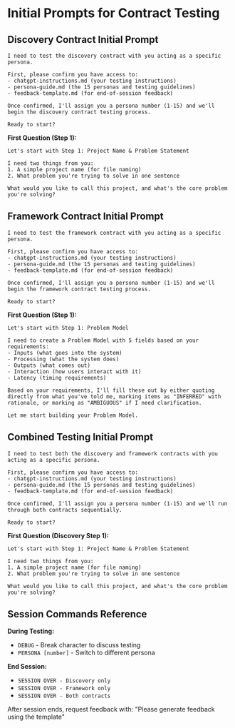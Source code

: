 # Initial Prompts for Contract Testing

## Discovery Contract Initial Prompt

```
I need to test the discovery contract with you acting as a specific persona.

First, please confirm you have access to:
- chatgpt-instructions.md (your testing instructions)
- persona-guide.md (the 15 personas and testing guidelines)
- feedback-template.md (for end-of-session feedback)

Once confirmed, I'll assign you a persona number (1-15) and we'll begin the discovery contract testing process.

Ready to start?
```

**First Question (Step 1):**

```
Let's start with Step 1: Project Name & Problem Statement

I need two things from you:
1. A simple project name (for file naming)
2. What problem you're trying to solve in one sentence

What would you like to call this project, and what's the core problem you're solving?
```

## Framework Contract Initial Prompt

```
I need to test the framework contract with you acting as a specific persona.

First, please confirm you have access to:
- chatgpt-instructions.md (your testing instructions)
- persona-guide.md (the 15 personas and testing guidelines)
- feedback-template.md (for end-of-session feedback)

Once confirmed, I'll assign you a persona number (1-15) and we'll begin the framework contract testing process.

Ready to start?
```

**First Question (Step 1):**

```
Let's start with Step 1: Problem Model

I need to create a Problem Model with 5 fields based on your requirements:
- Inputs (what goes into the system)
- Processing (what the system does)
- Outputs (what comes out)
- Interaction (how users interact with it)
- Latency (timing requirements)

Based on your requirements, I'll fill these out by either quoting directly from what you've told me, marking items as "INFERRED" with rationale, or marking as "AMBIGUOUS" if I need clarification.

Let me start building your Problem Model.
```

## Combined Testing Initial Prompt

```
I need to test both the discovery and framework contracts with you acting as a specific persona.

First, please confirm you have access to:
- chatgpt-instructions.md (your testing instructions)
- persona-guide.md (the 15 personas and testing guidelines)
- feedback-template.md (for end-of-session feedback)

Once confirmed, I'll assign you a persona number (1-15) and we'll run through both contracts sequentially.

Ready to start?
```

**First Question (Discovery Step 1):**

```
Let's start with Step 1: Project Name & Problem Statement

I need two things from you:
1. A simple project name (for file naming)
2. What problem you're trying to solve in one sentence

What would you like to call this project, and what's the core problem you're solving?
```

## Session Commands Reference

**During Testing:**

- `DEBUG` - Break character to discuss testing
- `PERSONA [number]` - Switch to different persona

**End Session:**

- `SESSION OVER - Discovery only`
- `SESSION OVER - Framework only`
- `SESSION OVER - Both contracts`

After session ends, request feedback with: "Please generate feedback using the template"
